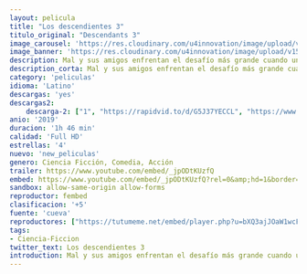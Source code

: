 ```yaml
---
layout: pelicula
title: "Los descendientes 3"
titulo_original: "Descendants 3"
image_carousel: 'https://res.cloudinary.com/u4innovation/image/upload/v1564874490/descendientes3-min_atigvk.jpg'
image_banner: 'https://res.cloudinary.com/u4innovation/image/upload/v1564874498/desendientes3-min_tnifwi.jpg'
description: Mal y sus amigos enfrentan el desafío más grande cuando una inexplicable fuerza maligna amenaza a los habitantes de Auradon.
description_corta: Mal y sus amigos enfrentan el desafío más grande cuando una inexplicable fuerza maligna amenaza a los habitantes de Auradon.
category: 'peliculas'
idioma: 'Latino'
descargas: 'yes'
descargas2:
    descarga-2: ["1", "https://rapidvid.to/d/G5J37YECCL", "https://www.google.com/s2/favicons?domain=www.rapidvideo.com","RapidVideo","https://res.cloudinary.com/imbriitneysam/image/upload/v1541473684/mexico.png", "Latino", "Full HD"]
anio: '2019'
duracion: '1h 46 min'
calidad: 'Full HD'
estrellas: '4'
nuevo: 'new_peliculas'
genero: Ciencia Ficción, Comedia, Acción
trailer: https://www.youtube.com/embed/_jpODtKUzfQ
embed: https://www.youtube.com/embed/_jpODtKUzfQ?rel=0&amp;hd=1&border=0&wmode=opaque&enablejsapi=1&modestbranding=1&controls=1&showinfo=1
sandbox: allow-same-origin allow-forms
reproductor: fembed
clasificacion: '+5'
fuente: 'cueva'
reproductores: ["https://tutumeme.net/embed/player.php?u=bXQ3ajJOaW1wcFRGcEs2VW5XRGExTlRPMytmUnc3bHVwcWhoenVIUjI5SHF5TlNwc0taaG1jN2gwZHZSNTlIRHVhV2tZWitkNUtDVDNOL1ZvYW1rYjJscG93PT0","https://player.openplay.vip/player.php?id=MzMzOQ","https://www.zembed.to/public/dist/asteroid.html?id=77990f5ed731686d515d5d3d659c0297&title=Descendants%203","https://api.cuevana3.io/stream/index.php?file=ek5lbm9xYWNrS0xYMTZLa2xNbkdvY3ZTb3BtZng4TGp6ZFpobGFMUGtPYlV4S2VibE02TzVjWEdtS1JnbEpTb201VmxZSlRTMGViVTBxZGdsdEhPb3RqWGEySmxsSnFsbk1KL2M0ZkJxYmVTMEtObQ","https://api.cuevana3.io/rr/gd.php?h=ek5lbm9xYWNrS0xJMVp5b21KREk0dFBLbjVkaHhkRGdrOG1jbnBpUnhhS1Z2SGFXZ0xPNTRwdk1pbU9Dc2RtODNaaUFvNVREbHRmUHQ1ZVdtNVREeXJ1U3FadVkyUT09"]
tags:
- Ciencia-Ficcion
twitter_text: Los descendientes 3
introduction: Mal y sus amigos enfrentan el desafío más grande cuando una inexplicable fuerza maligna amenaza a los habitantes de Auradon.
---
```













